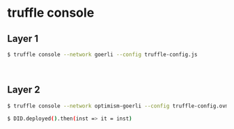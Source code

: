 # truffle console

## Layer 1

```sh
$ truffle console --network goerli --config truffle-config.js
```

<br>

## Layer 2

```sh
$ truffle console --network optimism-goerli --config truffle-config.ovm.js

$ DID.deployed().then(inst => it = inst)
```
